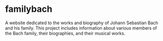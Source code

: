 # familybach
 A website dedicated to the works and biography of Johann Sebastian Bach and his family. This project includes information about various members of the Bach family, their biographies, and their musical works.
